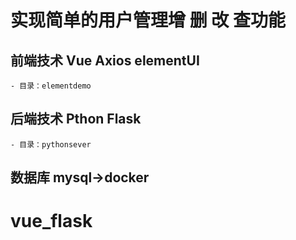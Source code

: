 # 实现简单的用户管理增 删 改 查功能


##  前端技术 Vue Axios elementUI
    - 目录：elementdemo

##  后端技术 Pthon Flask
    - 目录：pythonsever

##  数据库 mysql->docker
# vue_flask

